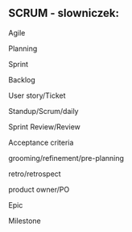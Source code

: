 ## SCRUM - slowniczek:

Agile

Planning

Sprint

Backlog

User story/Ticket

Standup/Scrum/daily

Sprint Review/Review

Acceptance criteria

grooming/refinement/pre-planning

retro/retrospect

product owner/PO

Epic

Milestone
